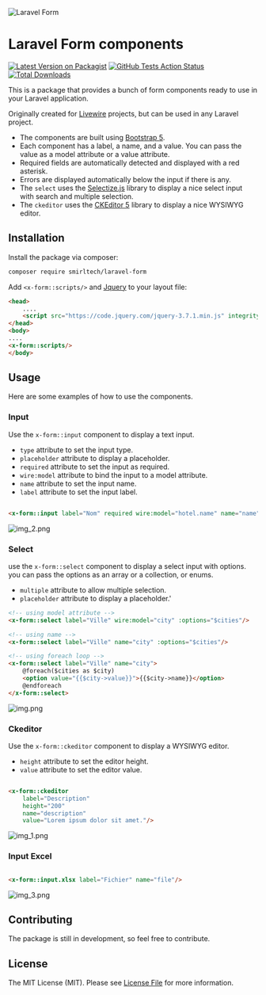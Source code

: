 ![Laravel Form](https://banners.beyondco.de/Laravel%20Form.png?theme=light&packageManager=composer+require&packageName=smirltech%2Flaravel-form&pattern=architect&style=style_1&description=A+bunch+of+form+components+ready+to+use&md=1&showWatermark=1&fontSize=100px&images=clipboard-list)

# Laravel Form components

[![Latest Version on Packagist](https://img.shields.io/packagist/v/smirltech/laravel-form.svg?style=flat-square)](https://packagist.org/packages/smirltech/laravel-form)
[![GitHub Tests Action Status](https://img.shields.io/github/actions/workflow/status/smirltech/laravel-form/run-tests.yml?branch=main&label=tests&style=flat-square)](https://github.com/smirltech/laravel-form/actions?query=workflow%3Arun-tests+branch%3Amain)
[![Total Downloads](https://img.shields.io/packagist/dt/smirltech/laravel-form.svg?style=flat-square)](https://packagist.org/packages/smirltech/laravel-form)

This is a package that provides a bunch of form components ready to use in your Laravel application.

Originally created for [Livewire](https://laravel-livewire.com) projects, but can be used in any Laravel project.

- The components are built using [Bootstrap 5](https://getbootstrap.com/docs/5.0/forms/overview/).
- Each component has a label, a name, and a value. You can pass the value as a model attribute or a value attribute.
- Required fields are automatically detected and displayed with a red asterisk.
- Errors are displayed automatically below the input if there is any.
- The `select` uses the [Selectize.js](https://selectize.github.io/selectize.js/) library to display a nice select
  input with search and multiple selection.
- The `ckeditor` uses
  the [CKEditor 5](https://ckeditor.com/docs/ckeditor5/latest/builds/guides/integration/frameworks/laravel.html)
  library to display a nice WYSIWYG editor.

## Installation

Install the package via composer:

```bash
composer require smirltech/laravel-form
```

Add `<x-form::scripts/>` and [Jquery](https://releases.jquery.com/) to your layout file:

```html
<head>
    ....
    <script src="https://code.jquery.com/jquery-3.7.1.min.js" integrity="sha256-/JqT3SQfawRcv/BIHPThkBvs0OEvtFFmqPF/lYI/Cxo=" crossorigin="anonymous"></script>
</head>
<body>
....
<x-form::scripts/>
</body>
```

## Usage

Here are some examples of how to use the components.

### Input

Use the `x-form::input` component to display a text input.

- `type` attribute to set the input type.
- `placeholder` attribute to display a placeholder.
- `required` attribute to set the input as required.
- `wire:model` attribute to bind the input to a model attribute.
- `name` attribute to set the input name.
- `label` attribute to set the input label.

```html

<x-form::input label="Nom" required wire:model="hotel.name" name="name"/>
```

![img_2.png](img_2.png)

### Select

use the `x-form::select` component to display a select input with options. you can pass the options as an array or a
collection, or enums.

- `multiple` attribute to allow multiple selection.
- `placeholder` attribute to display a placeholder.'

```html
<!-- using model attribute -->
<x-form::select label="Ville" wire:model="city" :options="$cities"/>

<!-- using name -->
<x-form::select label="Ville" name="city" :options="$cities"/>

<!-- using foreach loop -->
<x-form::select label="Ville" name="city">
    @foreach($cities as $city)
    <option value="{{$city->value}}">{{$city->name}}</option>
    @endforeach
</x-form::select>
```

![img.png](img.png)

### Ckeditor

Use the `x-form::ckeditor` component to display a WYSIWYG editor.

- `height` attribute to set the editor height.
- `value` attribute to set the editor value.

```html

<x-form::ckeditor
    label="Description"
    height="200"
    name="description"
    value="Lorem ipsum dolor sit amet."/>
```

![img_1.png](img_1.png)

### Input Excel

```html 

<x-form::input.xlsx label="Fichier" name="file"/>
```

![img_3.png](img_3.png)

## Contributing

The package is still in development, so feel free to contribute.

## License

The MIT License (MIT). Please see [License File](LICENSE.md) for more information.
